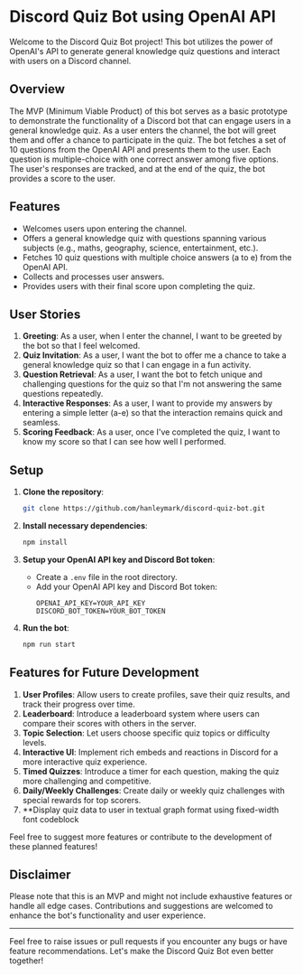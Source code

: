 # Discord Quiz Bot using OpenAI API

Welcome to the Discord Quiz Bot project! This bot utilizes the power of OpenAI's API to generate general knowledge quiz questions and interact with users on a Discord channel.

## Overview

The MVP (Minimum Viable Product) of this bot serves as a basic prototype to demonstrate the functionality of a Discord bot that can engage users in a general knowledge quiz. As a user enters the channel, the bot will greet them and offer a chance to participate in the quiz. The bot fetches a set of 10 questions from the OpenAI API and presents them to the user. Each question is multiple-choice with one correct answer among five options. The user's responses are tracked, and at the end of the quiz, the bot provides a score to the user.

## Features

- Welcomes users upon entering the channel.
- Offers a general knowledge quiz with questions spanning various subjects (e.g., maths, geography, science, entertainment, etc.).
- Fetches 10 quiz questions with multiple choice answers (a to e) from the OpenAI API.
- Collects and processes user answers.
- Provides users with their final score upon completing the quiz.

## User Stories

1. **Greeting**: As a user, when I enter the channel, I want to be greeted by the bot so that I feel welcomed.
2. **Quiz Invitation**: As a user, I want the bot to offer me a chance to take a general knowledge quiz so that I can engage in a fun activity.
3. **Question Retrieval**: As a user, I want the bot to fetch unique and challenging questions for the quiz so that I'm not answering the same questions repeatedly.
4. **Interactive Responses**: As a user, I want to provide my answers by entering a simple letter (a-e) so that the interaction remains quick and seamless.
5. **Scoring Feedback**: As a user, once I've completed the quiz, I want to know my score so that I can see how well I performed.

## Setup

1. **Clone the repository**:

   ```bash
   git clone https://github.com/hanleymark/discord-quiz-bot.git
   ```

2. **Install necessary dependencies**:

   ```bash
   npm install
   ```

3. **Setup your OpenAI API key and Discord Bot token**:

   - Create a `.env` file in the root directory.
   - Add your OpenAI API key and Discord Bot token:
     ```
     OPENAI_API_KEY=YOUR_API_KEY
     DISCORD_BOT_TOKEN=YOUR_BOT_TOKEN
     ```

4. **Run the bot**:
   ```bash
   npm run start
   ```

## Features for Future Development

1. **User Profiles**: Allow users to create profiles, save their quiz results, and track their progress over time.
2. **Leaderboard**: Introduce a leaderboard system where users can compare their scores with others in the server.
3. **Topic Selection**: Let users choose specific quiz topics or difficulty levels.
4. **Interactive UI**: Implement rich embeds and reactions in Discord for a more interactive quiz experience.
5. **Timed Quizzes**: Introduce a timer for each question, making the quiz more challenging and competitive.
6. **Daily/Weekly Challenges**: Create daily or weekly quiz challenges with special rewards for top scorers.
7. \*\*Display quiz data to user in textual graph format using fixed-width font codeblock

Feel free to suggest more features or contribute to the development of these planned features!

## Disclaimer

Please note that this is an MVP and might not include exhaustive features or handle all edge cases. Contributions and suggestions are welcomed to enhance the bot's functionality and user experience.

---

Feel free to raise issues or pull requests if you encounter any bugs or have feature recommendations. Let's make the Discord Quiz Bot even better together!
